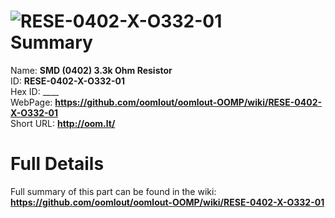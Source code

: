 
![RESE-0402-X-O332-01](https://github.com/oomlout/oomlout-OOMP/blob/master/parts/RESE-0402-X-O332-01/RESE-0402-X-O332-01_420.jpg)   
Summary
=================
  
Name: __SMD (0402) 3.3k Ohm Resistor__    
ID: __RESE-0402-X-O332-01__   
Hex ID: ____   
WebPage: __https://github.com/oomlout/oomlout-OOMP/wiki/RESE-0402-X-O332-01__   
Short URL: __http://oom.lt/__   

Full Details
==========================
Full summary of this part can be found in the wiki:   
__https://github.com/oomlout/oomlout-OOMP/wiki/RESE-0402-X-O332-01__    

